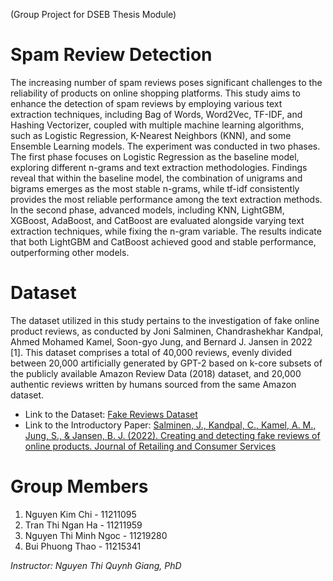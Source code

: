 (Group Project for DSEB Thesis Module)

# Spam Review Detection
The increasing number of spam reviews poses significant challenges to the reliability of products on online shopping platforms. This study aims to enhance the detection of spam reviews by employing various text extraction techniques, including Bag of Words, Word2Vec, TF-IDF, and Hashing Vectorizer, coupled with multiple machine learning algorithms, such as Logistic Regression, K-Nearest Neighbors (KNN), and some Ensemble Learning models. The experiment was conducted in two phases. The first phase focuses on Logistic Regression as the baseline model, exploring different n-grams and text extraction methodologies. Findings reveal that within the baseline model, the combination of unigrams and bigrams emerges as the most stable n-grams, while tf-idf consistently provides the most reliable performance among the text extraction methods. In the second phase, advanced models, including KNN, LightGBM, XGBoost, AdaBoost, and CatBoost are evaluated alongside varying text extraction techniques, while fixing the n-gram variable. The results indicate that both LightGBM and CatBoost achieved good and stable performance, outperforming other models.

# Dataset
The dataset utilized in this study pertains to the investigation of fake online product reviews, as conducted by Joni Salminen, Chandrashekhar Kandpal, Ahmed Mohamed Kamel, Soon-gyo Jung, and Bernard J. Jansen in 2022 [1]. This dataset comprises a total of 40,000 reviews, evenly divided between 20,000 artificially generated by GPT-2 based on k-core subsets of the publicly available Amazon Review Data (2018) dataset, and 20,000 authentic reviews written by humans sourced from the same Amazon dataset.
* Link to the Dataset: [Fake Reviews Dataset](https://osf.io/tyue9/)
* Link to the Introductory Paper: [Salminen, J., Kandpal, C., Kamel, A. M., Jung, S., & Jansen, B. J. (2022). Creating and detecting fake reviews of online products. Journal of Retailing and Consumer Services](https://www.sciencedirect.com/science/article/pii/S0969698921003374?via%3Dihub)

# Group Members
1. Nguyen Kim Chi - 11211095
2. Tran Thi Ngan Ha - 11211959
3. Nguyen Thi Minh Ngoc - 11219280
4. Bui Phuong Thao - 11215341

_Instructor: Nguyen Thi Quynh Giang, PhD_
